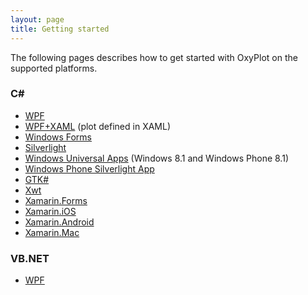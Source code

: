```yaml
---
layout: page
title: Getting started
---
```


The following pages describes how to get started with OxyPlot on the supported platforms.

### C&#35; 

- [WPF](./hello-wpf)
- [WPF+XAML](./hello-wpf-xaml) (plot defined in XAML)
- [Windows Forms](./hello-windows-forms)
- [Silverlight](./hello-silverlight)
- [Windows Universal Apps](./hello-windows-universal) (Windows 8.1 and Windows Phone 8.1)
- [Windows Phone Silverlight App](./hello-windows-phone)
- [GTK#](./hello-gtk)
- [Xwt](./hello-xwt)
- [Xamarin.Forms](./hello-xamarin-forms)
- [Xamarin.iOS](./hello-xamarin-ios)
- [Xamarin.Android](./hello-xamarin-android)
- [Xamarin.Mac](./hello-xamarin-mac)

### VB.NET

- [WPF](./hello-wpf-vb)
